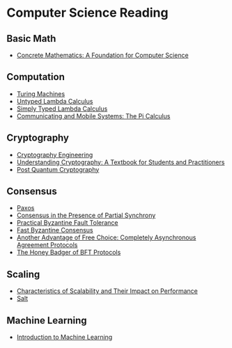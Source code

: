 # Computer Science Reading

## Basic Math
- [Concrete Mathematics: A Foundation for Computer Science](https://www.amazon.com/dp/0201558025/?tag=stackoverflow17-20)

## Computation
- [Turing Machines](https://www.cs.virginia.edu/~robins/Turing_Paper_1936.pdf)
- [Untyped Lambda Calculus](https://www.ps.uni-saarland.de/courses/sem-ws15/ulc.pdf)
- [Simply Typed Lambda Calculus](http://www.lfcs.inf.ed.ac.uk/reports/98/ECS-LFCS-98-381/ECS-LFCS-98-381.pdf)
- [Communicating and Mobile Systems: The Pi Calculus](https://www.amazon.com/Communicating-Mobile-Systems-Pi-Calculus/dp/0521658691/ref=sr_1_3?ie=UTF8&qid=1513472041&sr=8-3&keywords=robin+milner)


## Cryptography
- [Cryptography Engineering](https://www.amazon.com/Cryptography-Engineering-Principles-Practical-Applications-ebook/dp/B004NSW9JU/ref=sr_1_3?ie=UTF8&qid=1513570155&sr=8-3&keywords=Cryptography+Engineering)
- [Understanding Cryptography: A Textbook for Students and Practitioners](https://www.amazon.com/Understanding-Cryptography-Textbook-Students-Practitioners-ebook/dp/B014P9I39Q/ref=pd_sim_351_2?_encoding=UTF8&psc=1&refRID=FC04X21D7FQGM53YN44S)
- [Post Quantum Cryptography](https://www.amazon.com/Post-Quantum-Cryptography-Daniel-J-Bernstein/dp/3540887016/ref=sr_1_1?ie=UTF8&qid=1513570203&sr=8-1&keywords=post+quantum+cryptography%5D)


## Consensus
- [Paxos](https://lamport.azurewebsites.net/pubs/lamport-paxos.pdf)
- [Consensus in the Presence of Partial Synchrony](http://twiki.di.uniroma1.it/pub/SD/Diario0607/p288-dwork.pdf)
- [Practical Byzantine Fault Tolerance](http://pmg.csail.mit.edu/papers/osdi99.pdf)
- [Fast Byzantine Consensus](https://www.cs.utexas.edu/~lorenzo/papers/Martin06Fast.pdf)
- [Another Advantage of Free Choice: Completely Asynchronous Agreement Protocols](https://allquantor.at/blockchainbib/pdf/ben1983another.pdf)
- [The Honey Badger of BFT Protocols](https://eprint.iacr.org/2016/199.pdf)

## Scaling
- [Characteristics of Scalability and Their Impact on
Performance](http://delivery.acm.org/10.1145/360000/350432/p195-bondi.pdf?ip=130.91.141.74&id=350432&acc=PUBLIC&key=A792924B58C015C1%2E18947888DF2D0EEA%2E4D4702B0C3E38B35%2E4D4702B0C3E38B35&CFID=850221936&CFTOKEN=95684680&__acm__=1515705370_5a3f9bcb679f26cd806dd6d414c79aae)
- [Salt](http://www.cs.cornell.edu/lorenzo/papers/Chao14Salt.pdf)


## Machine Learning
- [Introduction to Machine Learning](http://alex.smola.org/drafts/thebook.pdf)
